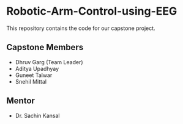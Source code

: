 # Robotic-Arm-Control-using-EEG

This repository contains the code for our capstone project.

## Capstone Members

- Dhruv Garg (Team Leader)
- Aditya Upadhyay
- Guneet Talwar
- Snehil Mittal

## Mentor

- Dr. Sachin Kansal

